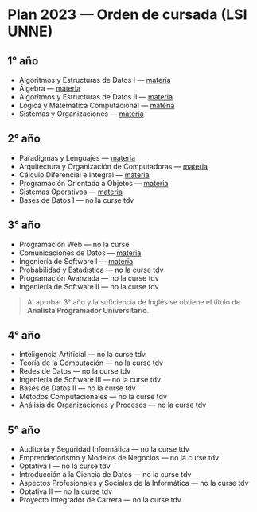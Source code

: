 # Plan 2023 — Orden de cursada (LSI UNNE)

## 1° año
- Algoritmos y Estructuras de Datos I — [materia](../Materias/Algoritmo%20y%20Estructura%20de%20datos%201/)
- Álgebra — [materia](../Materias/Algebra/)
- Algoritmos y Estructuras de Datos II — [materia](../Materias/Algoritmo%20y%20Estructura%20de%20datos%202/)
- Lógica y Matemática Computacional — [materia](../Materias/Logica%20y%20Matematica%20Computacional/)
- Sistemas y Organizaciones — [materia](../Materias/Sistemas%20y%20Organizaciones/)

## 2° año
- Paradigmas y Lenguajes — [materia](../Materias/Paradigmas%20y%20Lenguajes/)
- Arquitectura y Organización de Computadoras — [materia](../Materias/Arquitectura%20de%20computadoras/)
- Cálculo Diferencial e Integral — [materia](../Materias/Calculo/)
- Programación Orientada a Objetos — [materia](../Materias/Programacion%20Orientada%20a%20Objetos/)
- Sistemas Operativos — [materia](../Materias/Sistemas%20Operativos/)
- Bases de Datos I — no la curse tdv

## 3° año
- Programación Web — no la curse 
- Comunicaciones de Datos — [materia](../Materias/Comunicacion%20de%20datos%201/)
- Ingeniería de Software I — [materia](../Materias/Ingenieria%20de%20Software%201/)
- Probabilidad y Estadística — no la curse tdv
- Programación Avanzada — no la curse tdv
- Ingeniería de Software II — no la curse tdv

> Al aprobar 3° año y la suficiencia de Inglés se obtiene el título de **Analista Programador Universitario**.

## 4° año
- Inteligencia Artificial — no la curse tdv
- Teoría de la Computación — no la curse tdv
- Redes de Datos — no la curse tdv
- Ingeniería de Software III — no la curse tdv
- Bases de Datos II — no la curse tdv
- Métodos Computacionales — no la curse tdv
- Análisis de Organizaciones y Procesos — no la curse tdv

## 5° año
- Auditoría y Seguridad Informática — no la curse tdv
- Emprendedorismo y Modelos de Negocios — no la curse tdv
- Optativa I — no la curse tdv
- Introducción a la Ciencia de Datos — no la curse tdv
- Aspectos Profesionales y Sociales de la Informática — no la curse tdv
- Optativa II — no la curse tdv
- Proyecto Integrador de Carrera — no la curse tdv
